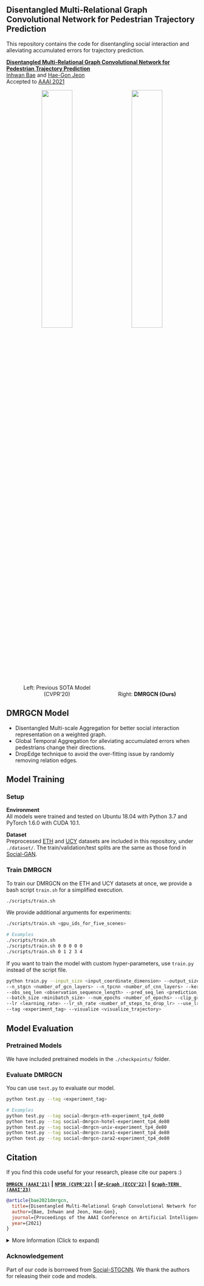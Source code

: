 ## Disentangled Multi-Relational Graph Convolutional Network for Pedestrian Trajectory Prediction
This repository contains the code for disentangling social interaction and alleviating accumulated errors for trajectory prediction.

**[Disentangled Multi-Relational Graph Convolutional Network for Pedestrian Trajectory Prediction](https://inhwanbae.github.io/publication/dmrgcn/)**
<br>
<a href="https://InhwanBae.github.io/">Inhwan Bae</a> and
<a href="https://scholar.google.com/citations?user=Ei00xroAAAAJ">Hae-Gon Jeon</a>
<br>Accepted to 
<a href="https://ojs.aaai.org/index.php/AAAI/article/view/16174">AAAI 2021</a>

<div align='center'>
  <img src="img/stgcnn-probability-animated.webp" width=40%'>
  &emsp;&emsp;
  <img src="img/dmrgcn-probability-animated.webp" width=40%'>
</div>
<div align='center'>
  <span style='display:inline-block; width:40%; text-align:center'>Left: Previous SOTA Model (CVPR'20)</span>
  &emsp;&emsp;
  <span style='display:inline-block; width:40%; text-align:center'>Right: <b>DMRGCN (Ours)</b></span>
</div>


## DMRGCN Model
* Disentangled Multi-scale Aggregation for better social interaction representation on a weighted graph.
* Global Temporal Aggregation for alleviating accumulated errors when pedestrians change their directions.
* DropEdge technique to avoid the over-fitting issue by randomly removing relation edges.


## Model Training
### Setup
**Environment**
<br>All models were trained and tested on Ubuntu 18.04 with Python 3.7 and PyTorch 1.6.0 with CUDA 10.1.

**Dataset**
<br>Preprocessed [ETH](https://data.vision.ee.ethz.ch/cvl/aem/ewap_dataset_full.tgz) and [UCY](https://graphics.cs.ucy.ac.cy/research/downloads/crowd-data) datasets are included in this repository, under `./dataset/`. 
The train/validation/test splits are the same as those fond in [Social-GAN](https://github.com/agrimgupta92/sgan).

### Train DMRGCN
To train our DMRGCN on the ETH and UCY datasets at once, we provide a bash script `train.sh` for a simplified execution.
```bash
./scripts/train.sh
```
We provide additional arguments for experiments: 
```bash
./scripts/train.sh <gpu_ids_for_five_scenes>

# Examples
./scripts/train.sh
./scripts/train.sh 0 0 0 0 0
./scripts/train.sh 0 1 2 3 4
```
If you want to train the model with custom hyper-parameters, use `train.py` instead of the script file.
```bash
python train.py --input_size <input_coordinate_dimension> --output_size <output_gaussian_dimension> \
--n_stgcn <number_of_gcn_layers> --n_tpcnn <number_of_cnn_layers> --kernel_size <kernel_size> \
--obs_seq_len <observation_sequence_length> --pred_seq_len <prediction_sequence_length> --dataset <dataset_name> \
--batch_size <minibatch_size> --num_epochs <number_of_epochs> --clip_grad <gradient_clipping> \
--lr <learning_rate> --lr_sh_rate <number_of_steps_to_drop_lr> --use_lrschd <use_lr_scheduler> \
--tag <experiment_tag> --visualize <visualize_trajectory>
```


## Model Evaluation
### Pretrained Models
We have included pretrained models in the `./checkpoints/` folder.

### Evaluate DMRGCN
You can use `test.py` to evaluate our model. 
```bash
python test.py --tag <experiment_tag>

# Examples
python test.py --tag social-dmrgcn-eth-experiment_tp4_de80
python test.py --tag social-dmrgcn-hotel-experiment_tp4_de80
python test.py --tag social-dmrgcn-univ-experiment_tp4_de80
python test.py --tag social-dmrgcn-zara1-experiment_tp4_de80
python test.py --tag social-dmrgcn-zara2-experiment_tp4_de80
```


## Citation
If you find this code useful for your research, please cite our papers :)

[**`DMRGCN (AAAI'21)`**](https://github.com/InhwanBae/DMRGCN) **|** 
[**`NPSN (CVPR'22)`**](https://github.com/InhwanBae/NPSN) **|** 
[**`GP-Graph (ECCV'22)`**](https://github.com/InhwanBae/GPGraph) **|** 
[**`Graph-TERN (AAAI'23)`**](https://github.com/InhwanBae/GraphTERN)

```bibtex
@article{bae2021dmrgcn,
  title={Disentangled Multi-Relational Graph Convolutional Network for Pedestrian Trajectory Prediction},
  author={Bae, Inhwan and Jeon, Hae-Gon},
  journal={Proceedings of the AAAI Conference on Artificial Intelligence},
  year={2021}
}
```
<details>
  <summary>More Information (Click to expand)</summary>

```bibtex
@inproceedings{bae2022npsn,
  title={Non-Probability Sampling Network for Stochastic Human Trajectory Prediction},
  author={Bae, Inhwan and Park, Jin-Hwi and Jeon, Hae-Gon},
  booktitle={Proceedings of the IEEE/CVF Conference on Computer Vision and Pattern Recognition},
  year={2022}
}

@inproceedings{bae2022gpgraph,
  title={Learning Pedestrian Group Representations for Multi-modal Trajectory Prediction},
  author={Bae, Inhwan and Park, Jin-Hwi and Jeon, Hae-Gon},
  booktitle={Proceedings of the European Conference on Computer Vision},
  year={2022}
}

@article{bae2023graphtern,
  title={A Set of Control Points Conditioned Pedestrian Trajectory Prediction},
  author={Bae, Inhwan and Jeon, Hae-Gon},
  journal={Proceedings of the AAAI Conference on Artificial Intelligence},
  year={2023}
}
```
</details>


### Acknowledgement
Part of our code is borrowed from [Social-STGCNN](https://github.com/abduallahmohamed/Social-STGCNN). 
We thank the authors for releasing their code and models.
